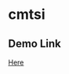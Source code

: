 # cmtsi

## Demo Link

<a href="https://vue-basic-training-vue-2-vuetify-eventbus.vercel.app//">Here</a>
